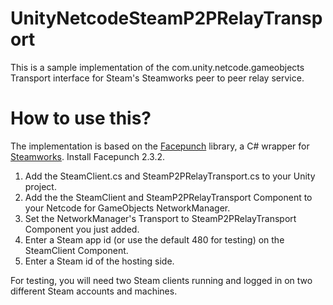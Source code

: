 # UnityNetcodeSteamP2PRelayTransport
This is a sample implementation of the com.unity.netcode.gameobjects Transport interface for Steam's Steamworks peer to peer relay service.

# How to use this?

The implementation is based on the [Facepunch](https://github.com/Facepunch/Facepunch.Steamworks) library, a C# wrapper for [Steamworks](https://partner.steamgames.com/doc/home). Install Facepunch 2.3.2.

1. Add the SteamClient.cs and SteamP2PRelayTransport.cs to your Unity project.
1. Add the the SteamClient and SteamP2PRelayTransport Component to your Netcode for GameObjects NetworkManager.
1. Set the NetworkManager's Transport to SteamP2PRelayTransport Component you just added.
1. Enter a Steam app id (or use the default 480 for testing) on the SteamClient Component.
1. Enter a Steam id of the hosting side.

For testing, you will need two Steam clients running and logged in on two different Steam accounts and machines.
